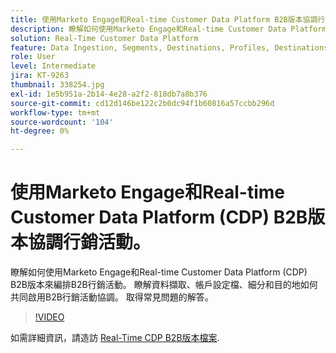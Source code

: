 ```yaml
---
title: 使用Marketo Engage和Real-time Customer Data Platform B2B版本協調行銷活動
description: 瞭解如何使用Marketo Engage和Real-time Customer Data Platform (CDP) B2B版本編排行銷活動。
solution: Real-Time Customer Data Platform
feature: Data Ingestion, Segments, Destinations, Profiles, Destinations
role: User
level: Intermediate
jira: KT-9263
thumbnail: 338254.jpg
exl-id: 1e5b951a-2b14-4e28-a2f2-818db7a8b376
source-git-commit: cd12d146be122c2b0dc94f1b60816a57ccbb296d
workflow-type: tm+mt
source-wordcount: '104'
ht-degree: 0%

---
```


# 使用Marketo Engage和Real-time Customer Data Platform (CDP) B2B版本協調行銷活動。

瞭解如何使用Marketo Engage和Real-time Customer Data Platform (CDP) B2B版本來編排B2B行銷活動。 瞭解資料擷取、帳戶設定檔、細分和目的地如何共同啟用B2B行銷活動協調。 取得常見問題的解答。

>[!VIDEO](https://video.tv.adobe.com/v/338254?quality=12&learn=on)

如需詳細資訊，請造訪 [Real-Time CDP B2B版本檔案](https://experienceleague.adobe.com/docs/experience-platform/rtcdp/b2b-overview.html).
